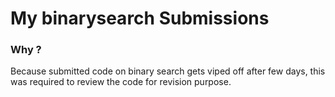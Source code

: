 # My binarysearch Submissions


### Why ?
Because submitted code on binary search gets viped off after few days, this was required to review the code for revision purpose.

